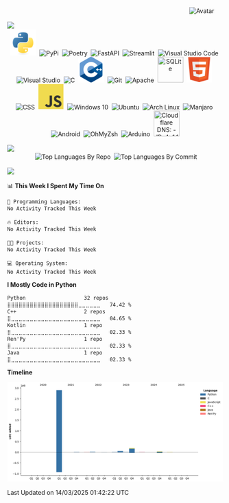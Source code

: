 <div id="header" align="center">
  <svg fill="none" viewBox="0 0 400 400" width="400" height="400" xmlns="http://www.w3.org/2000/svg">
    <foreignObject width="100%" height="100%">
      <link href="https://raw.githubusercontent.com/romanin-rf/romanin-rf/main/github.css" rel="stylesheet">
      <div class="snow" xmlns="http://www.w3.org/1999/xhtml">
        <div></div>
      </div>
    </foreignObject>
  </svg>
  <img src="https://media.tenor.com/U4PVgG0Uh1wAAAAi/senko-fox.gif" alt="Avatar" width="200">
</div>

<br>

<img src="https://readme-typing-svg.herokuapp.com?font=Comfortaa&size=32&duration=5000&pause=10000&color=F7AA22&width=435&lines=~%24+Languages+%26+Tools" />


<div id="header" align="center">
  <img src="https://github.com/devicons/devicon/blob/master/icons/python/python-original.svg" title="Python" alt="Python" width="60" height="60"/>&nbsp;
  <img src="https://cdn.jsdelivr.net/gh/devicons/devicon@latest/icons/pypi/pypi-original.svg" title="PyPi" alt="PyPi" width="60" height="60"/>&nbsp;
  <img src="https://cdn.jsdelivr.net/gh/devicons/devicon@latest/icons/poetry/poetry-original.svg" title="Poetry" alt="Poetry" width="60" height="60"/>&nbsp;
  <img src="https://cdn.jsdelivr.net/gh/devicons/devicon@latest/icons/fastapi/fastapi-original.svg" title="FastAPI" alt="FastAPI" width="60" height="60"/>&nbsp;
  <img src="https://cdn.jsdelivr.net/gh/devicons/devicon@latest/icons/streamlit/streamlit-original.svg" title="Streamlit" alt="Streamlit" width="60" height="60"/>&nbsp;
  <img src="https://cdn.jsdelivr.net/gh/devicons/devicon/icons/vscode/vscode-original.svg" title="Visual Studio Code" alt="Visual Studio Code" width="60" height="60"/>&nbsp;
  <img src="https://cdn.jsdelivr.net/gh/devicons/devicon@latest/icons/visualstudio/visualstudio-original.svg" title="Visual Studio" alt="Visual Studio" width="60" height="60"/>&nbsp;
  <img src="https://cdn.jsdelivr.net/gh/devicons/devicon@latest/icons/c/c-original.svg" title="C" alt="C" width="60" height="60"/>&nbsp;
  <img src="https://github.com/devicons/devicon/blob/master/icons/cplusplus/cplusplus-original.svg" title="C++" alt="C++" width="60" height="60"/>&nbsp;
  <img src="https://cdn.jsdelivr.net/gh/devicons/devicon/icons/git/git-original.svg" title="Git" alt="Git" width="60" height="60"/>&nbsp;
  <img src="https://cdn.jsdelivr.net/gh/devicons/devicon@latest/icons/apache/apache-original.svg" title="Apache" alt="Apache" width="60" height="60"/>&nbsp;
  <img src="https://cdn.jsdelivr.net/gh/devicons/devicon/icons/sqlite/sqlite-original.svg" title="SQLite" **alt="SQLite" width="60" height="60"/>&nbsp;
  <img src="https://github.com/devicons/devicon/blob/master/icons/html5/html5-original.svg" title="HTML5" alt="HTML" width="60" height="60"/>&nbsp;
  <img src="https://cdn.jsdelivr.net/gh/devicons/devicon/icons/css3/css3-original.svg"  title="CSS" alt="CSS" width="60" height="60"/>&nbsp;
  <img src="https://github.com/devicons/devicon/blob/master/icons/javascript/javascript-original.svg" title="JavaScript" alt="JavaScript" width="60" height="60"/>&nbsp;
  <img src="https://cdn.jsdelivr.net/gh/devicons/devicon/icons/windows8/windows8-original.svg" title="Windows 10" alt="Windows 10" width="60" height="60"/>&nbsp;
  <img src="https://cdn.jsdelivr.net/gh/devicons/devicon@latest/icons/ubuntu/ubuntu-original.svg" title="Ubuntu" alt="Ubuntu" width="60" height="60"/>&nbsp;
  <img src="https://raw.githubusercontent.com/gilbarbara/logos/main/logos/archlinux.svg" title="Arch Linux" alt="Arch Linux" width="60" height="60"/>&nbsp;
  <img src="https://upload.wikimedia.org/wikipedia/commons/thumb/3/3e/Manjaro-logo.svg/512px-Manjaro-logo.svg.png" title="Manjaro" alt="Manjaro" width="60" height="60"/>&nbsp;
  <img src="https://cdn.jsdelivr.net/gh/devicons/devicon/icons/android/android-plain.svg" title="Android" alt="Android" width="60" height="60"/>&nbsp;
  <img src="https://cdn.jsdelivr.net/gh/devicons/devicon@latest/icons/ohmyzsh/ohmyzsh-original.svg" title="OhMyZsh" alt="OhMyZsh" width="60" height="60"/>&nbsp;
  <img src="https://cdn.jsdelivr.net/gh/devicons/devicon@latest/icons/arduino/arduino-original.svg" title="Arduino" alt="Arduino" width="60" height="60"/>&nbsp;
  <img src="https://cdn.jsdelivr.net/gh/devicons/devicon@latest/icons/cloudflare/cloudflare-original.svg" title="Cloudflare DNS:&NewLine;-&nbsp;IPv4:&nbsp;1.1.1.1/1.0.0.1&NewLine;-&nbsp;IPv6:&nbsp;2606:4700:4700::1111/2606:4700:4700::1001" width="60" height="60"/>
</div>

<br>

<img src="https://readme-typing-svg.herokuapp.com?font=Comfortaa&size=32&duration=5000&pause=10000&color=F7AA22&width=435&lines=~%24+Stats" />


<div id="header" align="center">
  <img src="https://github-profile-summary-cards.vercel.app/api/cards/profile-details?username=romanin-rf&theme=github_dark" alt="" height="200" />
  <img src="https://github-profile-summary-cards.vercel.app/api/cards/repos-per-language?username=romanin-rf&theme=github_dark" alt="Top Languages By Repo" height="200" />&nbsp;
  <img src="https://github-profile-summary-cards.vercel.app/api/cards/most-commit-language?username=romanin-rf&theme=github_dark" alt="Top Languages By Commit" height="200" />
</div>

<br>

<img src="https://readme-typing-svg.herokuapp.com?font=Comfortaa&size=32&duration=5000&pause=10000&color=F7AA22&width=435&lines=~%24+WakaTime" />

<!--START_SECTION:waka-->
📊 **This Week I Spent My Time On** 

```text
💬 Programming Languages: 
No Activity Tracked This Week

🔥 Editors: 
No Activity Tracked This Week

🐱‍💻 Projects: 
No Activity Tracked This Week

💻 Operating System: 
No Activity Tracked This Week
```

**I Mostly Code in Python** 

```text
Python                   32 repos            ⣿⣿⣿⣿⣿⣿⣿⣿⣿⣿⣿⣿⣿⣿⣿⣿⣿⣿⣿⣀⣀⣀⣀⣀⣀   74.42 % 
C++                      2 repos             ⣿⣀⣀⣀⣀⣀⣀⣀⣀⣀⣀⣀⣀⣀⣀⣀⣀⣀⣀⣀⣀⣀⣀⣀⣀   04.65 % 
Kotlin                   1 repo              ⣿⣀⣀⣀⣀⣀⣀⣀⣀⣀⣀⣀⣀⣀⣀⣀⣀⣀⣀⣀⣀⣀⣀⣀⣀   02.33 % 
Ren'Py                   1 repo              ⣿⣀⣀⣀⣀⣀⣀⣀⣀⣀⣀⣀⣀⣀⣀⣀⣀⣀⣀⣀⣀⣀⣀⣀⣀   02.33 % 
Java                     1 repo              ⣿⣀⣀⣀⣀⣀⣀⣀⣀⣀⣀⣀⣀⣀⣀⣀⣀⣀⣀⣀⣀⣀⣀⣀⣀   02.33 % 
```



**Timeline**

![Lines of Code chart](https://raw.githubusercontent.com/romanin-rf/romanin-rf/main/assets/bar_graph.png)


 Last Updated on 14/03/2025 01:42:22 UTC
<!--END_SECTION:waka-->
